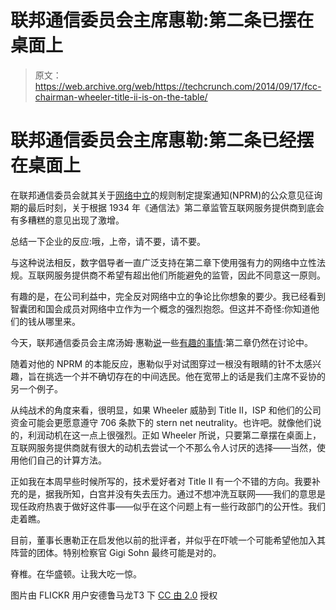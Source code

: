 # 联邦通信委员会主席惠勒:第二条已摆在桌面上 

> 原文：<https://web.archive.org/web/https://techcrunch.com/2014/09/17/fcc-chairman-wheeler-title-ii-is-on-the-table/>

# 联邦通信委员会主席惠勒:第二条已经摆在桌面上

在联邦通信委员会就其关于[网络中立](https://web.archive.org/web/20221007124949/https://beta.techcrunch.com/topic/subject/net-neutrality/)的规则制定提案通知(NPRM)的公众意见征询期的最后时刻，关于根据 1934 年《通信法》第二章监管互联网服务提供商到底会有多糟糕的意见出现了激增。

总结一下企业的反应:哦，上帝，请不要，请不要。

与这种说法相反，数字倡导者一直广泛支持在第二章下使用强有力的网络中立性法规。互联网服务提供商不希望有超出他们所能避免的监管，因此不同意这一原则。

有趣的是，在公司利益中，完全反对网络中立的争论比你想象的要少。我已经看到智囊团和国会成员对网络中立作为一个概念的强烈抱怨。但这并不奇怪:你知道他们的钱从哪里来。

今天，联邦通信委员会主席汤姆·惠勒[说](https://web.archive.org/web/20221007124949/https://twitter.com/PeteLeonDC/status/512307750484074496)一些[有趣的事情](https://web.archive.org/web/20221007124949/https://twitter.com/eggerton/status/512307617981816832):第二章仍然在讨论中。

随着对他的 NPRM 的本能反应，惠勒似乎对试图穿过一根没有眼睛的针不太感兴趣，旨在挑选一个并不确切存在的中间选民。他在宽带上的话是我们主席不妥协的另一个例子。

从纯战术的角度来看，很明显，如果 Wheeler 威胁到 Title II，ISP 和他们的公司资金可能会更愿意遵守 706 条款下的 stern net neutrality。也许吧。就像他们说的，利润动机在这一点上很强烈。正如 Wheeler 所说，只要第二章摆在桌面上，互联网服务提供商就有很大的动机去尝试一个不那么令人讨厌的选择——当然，使用他们自己的计算方法。

正如我在本周早些时候所写的，技术爱好者对 Title II 有一个不错的方向。我要补充的是，据我所知，白宫并没有失去压力。通过不想冲洗互联网——我们的意思是现任政府热衷于做好这件事——似乎在这个问题上有一些行政部门的公开性。我们走着瞧。

目前，董事长惠勒正在启发他以前的批评者，并似乎在吓唬一个可能希望他加入其阵营的团体。特别检察官 Gigi Sohn 最终可能是对的。

脊椎。在华盛顿。让我大吃一惊。

图片由 FLICKR 用户安德鲁马龙T3 下 [CC 由 2.0](https://web.archive.org/web/20221007124949/https://creativecommons.org/licenses/by/2.0/) 授权